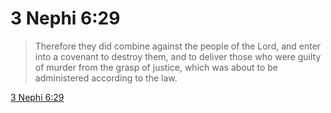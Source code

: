 # 3 Nephi 6:29

> Therefore they did combine against the people of the Lord, and enter into a covenant to destroy them, and to deliver those who were guilty of murder from the grasp of justice, which was about to be administered according to the law.

[3 Nephi 6:29](https://www.churchofjesuschrist.org/study/scriptures/bofm/3-ne/6?lang=eng&id=p29#p29)


